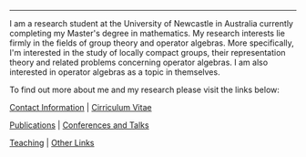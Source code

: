 * * *

I am a research student at the University of Newcastle in Australia currently completing my Master's degree in mathematics. My research interests lie firmly in the fields of group theory and operator algebras. More specifically, I'm interested in the study of locally compact groups, their representation theory and related problems concerning operator algebras. I am also interested in operator algebras as a topic in themselves.

To find out more about me and my research please visit the links below:


[Contact Information](./contactinfo.html) | [Cirriculum Vitae](./CV.pdf)

[Publications](./publication.html) | [Conferences and Talks](./conf_talks.html)

[Teaching](./teaching.html) | [Other Links](./other.html)

